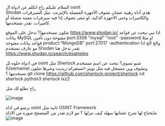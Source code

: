 السلام عليكم 
راح اتكلم عن ادواة ال osint   
Shodan هذي أداة رهيبة عشان تشوف الأجهزة المتصلة بالإنترنت. مثل السيرفرات والكاميرات وحتى الأجهزة الذكية. لو تبغى تشوف إذا فيه سيرفرات معينة متصلة أو كاميرات، تقدر تستخدمها.

شلون تستخدمها؟ تدخل على الموقع https://www.shodan.io/   اذا تبي تبحث عن قواعد بيانات MySQL مفتوحة دون تأمين  port:3306 "mysql" "root" -password   او مثلا قواعد بيانات مفتوحة product:"MongoDB" port:27017 -authentication   والخ الخ اذا مو عارف تستخدم  Shodan تقدر تدخل هنا https://www.shodan.io/search/examples 




في ادواة حلوه لل osint مثل  Sherlock شنو تسوي؟
تبحث عن اسم مستخدم (Username) وتشوف وين متسجل فيه مثل تويتر-انستقرام-ريديت وغيرها 
شلون تستخدمها ؟ 
git clone https://github.com/sherlock-project/sherlock
cd sherlock
python3 sherlock lxz2

 راح تطلع لك مثل 


![image](https://github.com/user-attachments/assets/86df5828-3655-41da-958e-f2da48b7344f)
 



برضو في اداة osint ثانيه مثل OSINT Framework  
مايحتاج لها شرح عشانها سهله كيف تنزلها ؟  مو لازم تقدر من المتصفح 
صوره من الاداة  
![image](https://github.com/user-attachments/assets/c679a99e-35ea-4842-8313-be6bb0e523df)

 
